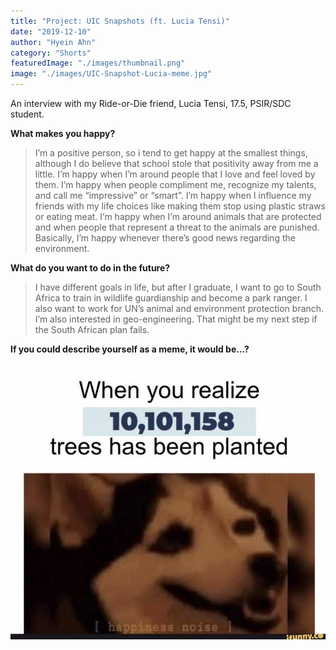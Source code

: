 ```yaml
---
title: "Project: UIC Snapshots (ft. Lucia Tensi)"
date: "2019-12-10"
author: "Hyein Ahn"
category: "Shorts"
featuredImage: "./images/thumbnail.png" 
image: "./images/UIC-Snapshot-Lucia-meme.jpg"
---
```


An interview with my Ride-or-Die friend, Lucia Tensi, 17.5, PSIR/SDC student.

**What makes you happy?**

> I’m a positive person, so i tend to get happy at the smallest things, although I do believe that school stole that positivity away from me a little. I’m happy when I’m around people that I love and feel loved by them. I’m happy when people compliment me, recognize my talents, and call me “impressive” or “smart”. I’m happy when I influence my friends with my life choices like making them stop using plastic straws or eating meat. I’m happy when I’m around animals that are protected and when people that represent a threat to the animals are punished. Basically, I’m happy whenever there’s good news regarding the environment.

**What do you want to do in the future?**

> I have different goals in life, but after I graduate, I want to go to South Africa to train in wildlife guardianship and become a park ranger. I also want to work for UN’s animal and environment protection branch. I’m also interested in geo-engineering. That might be my next step if the South African plan fails.

**If you could describe yourself as a meme, it would be…?**  

![](./images/UIC-Snapshot-Lucia-meme.jpg)

